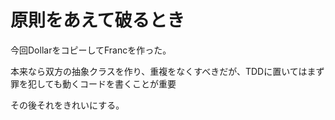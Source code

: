 # 原則をあえて破るとき

今回DollarをコピーしてFrancを作った。

本来なら双方の抽象クラスを作り、重複をなくすべきだが、TDDに置いてはまず罪を犯しても動くコードを書くことが重要

その後それをきれいにする。